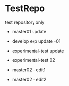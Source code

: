 TestRepo
========

test repository only
- master01 update

- develop exp update -01
- experimental-test update
- experimental-test 02

- master02 - edit1
- master02 - edit2